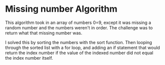 # Missing number Algorithm

  This algorithm took in an array of numbers 0=9, except it was 
  missing a random number and the numbers weren't in order. The
  challenge was to return what that missing number was.
  
  I solved this by sorting the numbers with the sort function. Then
  looping through the sorted list with a for loop, and adding an if
  statement that would return the index number if the value of the 
  indexed number did not equal the index number itself.
